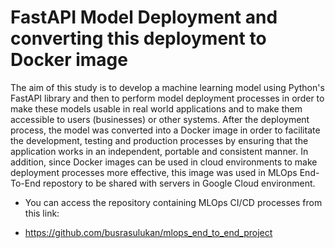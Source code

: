 # FastAPI Model Deployment and converting this deployment to Docker image
The aim of this study is to develop a machine learning model using Python's FastAPI library and then to perform model deployment processes in order to make these models usable in real world applications and to make them accessible to users (businesses) or other systems.
After the deployment process, the model was converted into a Docker image in order to facilitate the development, testing and production processes by ensuring that the application works in an independent, portable and consistent manner.
 In addition, since Docker images can be used in cloud environments to make deployment processes more effective, this image was used in MLOps End-To-End repostory to be shared with servers in Google Cloud environment.
* You can access the repository containing MLOps CI/CD processes from this link:
-  https://github.com/busrasulukan/mlops_end_to_end_project
